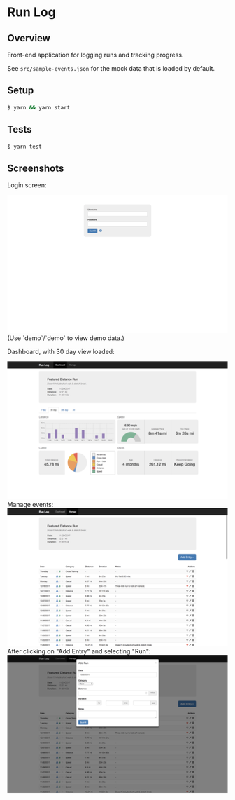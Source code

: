 # Run Log

## Overview
Front-end application for logging runs and tracking progress.

See `src/sample-events.json` for the mock data that is loaded by default.

## Setup

```sh
$ yarn && yarn start
```

## Tests

```sh
$ yarn test
```

## Screenshots

Login screen:

<kbd>
  <img src="./images/0.png">
</kbd>

<br />
(Use `demo`/`demo` to view demo data.)

Dashboard, with 30 day view loaded:

<kbd>
  <img src="./images/1.png">
</kbd>

<br />
Manage events:

<kbd>
  <img src="./images/2.png">
</kbd>

<br />
After clicking on "Add Entry" and selecting "Run":

<kbd>
  <img src="./images/3.png">
</kbd>
